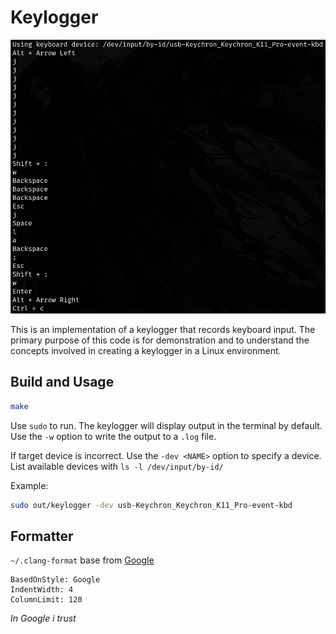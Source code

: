 # Keylogger

![Keylogger screenshot](./sample.png)

This is an implementation of a keylogger that records keyboard input.
The primary purpose of this code is for demonstration and to understand the concepts involved in creating a keylogger in a Linux environment.

## Build and Usage

```sh
make
```

Use `sudo` to run. The keylogger will display output in the terminal by default. Use the `-w` option to write the output to a `.log` file.

If target device is incorrect. Use the `-dev <NAME>` option to specify a device. List available devices with `ls -l /dev/input/by-id/`

Example:

```sh
sudo out/keylogger -dev usb-Keychron_Keychron_K11_Pro-event-kbd
```

## Formatter

`~/.clang-format` base from [Google](https://google.github.io/styleguide/cppguide.html)

```
BasedOnStyle: Google
IndentWidth: 4
ColumnLimit: 120
```

_In Google i trust_
